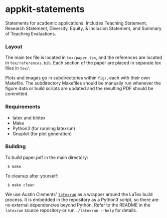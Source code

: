 # appkit-statements
Statements for academic applications. Includes Teaching Statement, Research
Statement, Diversity, Equity, & Inclusion Statement, and Summary of Teaching
Evaluations.

### Layout

The main tex file is located in `tex/paper.tex`, and the references are located
in `tex/references.bib`. Each section of the paper are placed in separate tex
files in `tex/`.

Plots and images go in subdirectories within `fig/`, each with their own
Makefile. The subdirectory Makefiles should be manually run whenever the figure
data or build scripts are updated and the resulting PDF should be committed.

### Requirements

 * latex and bibtex
 * Make
 * Python3 (for running latexrun)
 * Gnuplot (for plot generation)

### Building

To build paper.pdf in the main directory:

```
 $ make
```

To cleanup after yourself:

```
 $ make clean
```

We use Austin Clements' [`latexrun`](https://github.com/aclements/latexrun) as a
wrapper around the LaTex build process. It is embedded in the repository as a
Python3 script, so there are no external dependencies beyond Python. Refer to
the README in the `latexrun` source repository or run `./latexrun --help` for
details.

